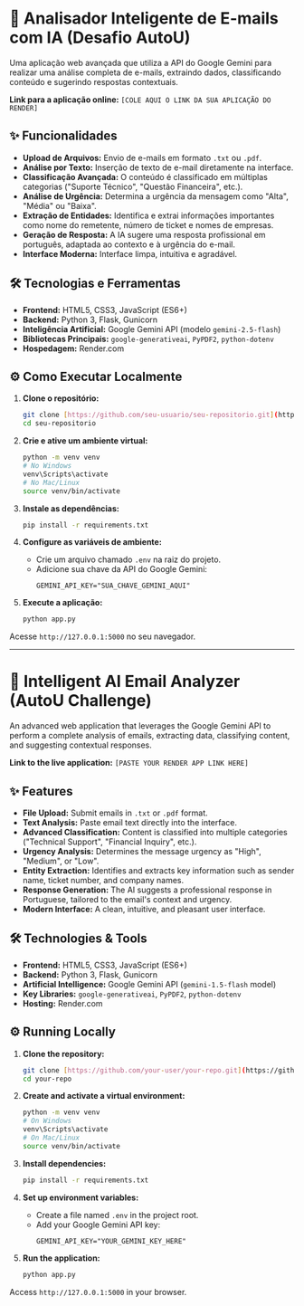 # 🚀 Analisador Inteligente de E-mails com IA (Desafio AutoU)

Uma aplicação web avançada que utiliza a API do Google Gemini para realizar uma análise completa de e-mails, extraindo dados, classificando conteúdo e sugerindo respostas contextuais.

**Link para a aplicação online:** `[COLE AQUI O LINK DA SUA APLICAÇÃO DO RENDER]`

## ✨ Funcionalidades

-   **Upload de Arquivos:** Envio de e-mails em formato `.txt` ou `.pdf`.
-   **Análise por Texto:** Inserção de texto de e-mail diretamente na interface.
-   **Classificação Avançada:** O conteúdo é classificado em múltiplas categorias ("Suporte Técnico", "Questão Financeira", etc.).
-   **Análise de Urgência:** Determina a urgência da mensagem como "Alta", "Média" ou "Baixa".
-   **Extração de Entidades:** Identifica e extrai informações importantes como nome do remetente, número de ticket e nomes de empresas.
-   **Geração de Resposta:** A IA sugere uma resposta profissional em português, adaptada ao contexto e à urgência do e-mail.
-   **Interface Moderna:** Interface limpa, intuitiva e agradável.

## 🛠️ Tecnologias e Ferramentas

-   **Frontend:** HTML5, CSS3, JavaScript (ES6+)
-   **Backend:** Python 3, Flask, Gunicorn
-   **Inteligência Artificial:** Google Gemini API (modelo `gemini-2.5-flash`)
-   **Bibliotecas Principais:** `google-generativeai`, `PyPDF2`, `python-dotenv`
-   **Hospedagem:** Render.com

## ⚙️ Como Executar Localmente

1.  **Clone o repositório:**
    ```bash
    git clone [https://github.com/seu-usuario/seu-repositorio.git](https://github.com/seu-usuario/seu-repositorio.git)
    cd seu-repositorio
    ```

2.  **Crie e ative um ambiente virtual:**
    ```bash
    python -m venv venv
    # No Windows
    venv\Scripts\activate
    # No Mac/Linux
    source venv/bin/activate
    ```

3.  **Instale as dependências:**
    ```bash
    pip install -r requirements.txt
    ```

4.  **Configure as variáveis de ambiente:**
    -   Crie um arquivo chamado `.env` na raiz do projeto.
    -   Adicione sua chave da API do Google Gemini:
        ```env
        GEMINI_API_KEY="SUA_CHAVE_GEMINI_AQUI"
        ```

5.  **Execute a aplicação:**
    ```bash
    python app.py
    ```

Acesse `http://127.0.0.1:5000` no seu navegador.

---

# 🚀 Intelligent AI Email Analyzer (AutoU Challenge)

An advanced web application that leverages the Google Gemini API to perform a complete analysis of emails, extracting data, classifying content, and suggesting contextual responses.

**Link to the live application:** `[PASTE YOUR RENDER APP LINK HERE]`

## ✨ Features

-   **File Upload:** Submit emails in `.txt` or `.pdf` format.
-   **Text Analysis:** Paste email text directly into the interface.
-   **Advanced Classification:** Content is classified into multiple categories ("Technical Support", "Financial Inquiry", etc.).
-   **Urgency Analysis:** Determines the message urgency as "High", "Medium", or "Low".
-   **Entity Extraction:** Identifies and extracts key information such as sender name, ticket number, and company names.
-   **Response Generation:** The AI suggests a professional response in Portuguese, tailored to the email's context and urgency.
-   **Modern Interface:** A clean, intuitive, and pleasant user interface.

## 🛠️ Technologies & Tools

-   **Frontend:** HTML5, CSS3, JavaScript (ES6+)
-   **Backend:** Python 3, Flask, Gunicorn
-   **Artificial Intelligence:** Google Gemini API (`gemini-1.5-flash` model)
-   **Key Libraries:** `google-generativeai`, `PyPDF2`, `python-dotenv`
-   **Hosting:** Render.com

## ⚙️ Running Locally

1.  **Clone the repository:**
    ```bash
    git clone [https://github.com/your-user/your-repo.git](https://github.com/your-user/your-repo.git)
    cd your-repo
    ```

2.  **Create and activate a virtual environment:**
    ```bash
    python -m venv venv
    # On Windows
    venv\Scripts\activate
    # On Mac/Linux
    source venv/bin/activate
    ```

3.  **Install dependencies:**
    ```bash
    pip install -r requirements.txt
    ```

4.  **Set up environment variables:**
    -   Create a file named `.env` in the project root.
    -   Add your Google Gemini API key:
        ```env
        GEMINI_API_KEY="YOUR_GEMINI_KEY_HERE"
        ```

5.  **Run the application:**
    ```bash
    python app.py
    ```

Access `http://127.0.0.1:5000` in your browser.